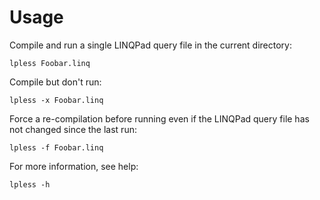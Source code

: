 # Usage

Compile and run a single LINQPad query file in the current directory:

    lpless Foobar.linq

Compile but don't run:

    lpless -x Foobar.linq

Force a re-compilation before running even if the LINQPad query file has not
changed since the last run:

    lpless -f Foobar.linq

For more information, see help:

    lpless -h
